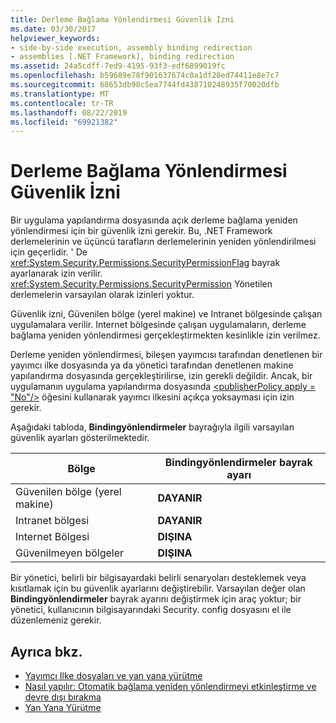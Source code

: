 ```yaml
---
title: Derleme Bağlama Yönlendirmesi Güvenlik İzni
ms.date: 03/30/2017
helpviewer_keywords:
- side-by-side execution, assembly binding redirection
- assemblies [.NET Framework], binding redirection
ms.assetid: 24a5cdff-7ed9-4195-93f3-edf6899019fc
ms.openlocfilehash: b59689e78f901637674c0a1df28ed74411e8e7c7
ms.sourcegitcommit: 68653db98c5ea7744fd438710248935f70020dfb
ms.translationtype: MT
ms.contentlocale: tr-TR
ms.lasthandoff: 08/22/2019
ms.locfileid: "69921382"
---
```

# <a name="assembly-binding-redirection-security-permission"></a>Derleme Bağlama Yönlendirmesi Güvenlik İzni
Bir uygulama yapılandırma dosyasında açık derleme bağlama yeniden yönlendirmesi için bir güvenlik izni gerekir. Bu, .NET Framework derlemelerinin ve üçüncü tarafların derlemelerinin yeniden yönlendirilmesi için geçerlidir. ' De <xref:System.Security.Permissions.SecurityPermissionFlag> bayrak ayarlanarak izin verilir. <xref:System.Security.Permissions.SecurityPermission> Yönetilen derlemelerin varsayılan olarak izinleri yoktur.  
  
 Güvenlik izni, Güvenilen bölge (yerel makine) ve Intranet bölgesinde çalışan uygulamalara verilir. Internet bölgesinde çalışan uygulamaların, derleme bağlama yeniden yönlendirmesi gerçekleştirmekten kesinlikle izin verilmez.  
  
 Derleme yeniden yönlendirmesi, bileşen yayımcısı tarafından denetlenen bir yayımcı ilke dosyasında ya da yönetici tarafından denetlenen makine yapılandırma dosyasında gerçekleştirilirse, izin gerekli değildir. Ancak, bir uygulamanın uygulama yapılandırma dosyasında [ \<publisherPolicy apply = "No"/>](./file-schema/runtime/publisherpolicy-element.md) öğesini kullanarak yayımcı ilkesini açıkça yoksayması için izin gerekir.  
  
 Aşağıdaki tabloda, **Bindingyönlendirmeler** bayrağıyla ilgili varsayılan güvenlik ayarları gösterilmektedir.  
  
|Bölge|Bindingyönlendirmeler bayrak ayarı|  
|----------|-----------------------------------|  
|Güvenilen bölge (yerel makine)|**DAYANIR**|  
|Intranet bölgesi|**DAYANIR**|  
|Internet Bölgesi|**DIŞINA**|  
|Güvenilmeyen bölgeler|**DIŞINA**|  
  
 Bir yönetici, belirli bir bilgisayardaki belirli senaryoları desteklemek veya kısıtlamak için bu güvenlik ayarlarını değiştirebilir. Varsayılan değer olan **Bindingyönlendirmeler** bayrak ayarını değiştirmek için araç yoktur; bir yönetici, kullanıcının bilgisayarındaki Security. config dosyasını el ile düzenlemeniz gerekir.  
  
## <a name="see-also"></a>Ayrıca bkz.

- [Yayımcı Ilke dosyaları ve yan yana yürütme](https://docs.microsoft.com/previous-versions/dotnet/netframework-4.0/06d2bae3(v=vs.100))
- [Nasıl yapılır: Otomatik bağlama yeniden yönlendirmeyi etkinleştirme ve devre dışı bırakma](how-to-enable-and-disable-automatic-binding-redirection.md)
- [Yan Yana Yürütme](../deployment/side-by-side-execution.md)
